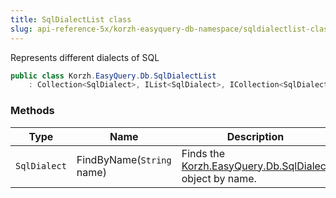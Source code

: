 ```yaml
---
title: SqlDialectList class
slug: api-reference-5x/korzh-easyquery-db-namespace/sqldialectlist-class
---
```


Represents different dialects of SQL
```csharp
public class Korzh.EasyQuery.Db.SqlDialectList
    : Collection<SqlDialect>, IList<SqlDialect>, ICollection<SqlDialect>, IEnumerable<SqlDialect>, IEnumerable, IList, ICollection, IReadOnlyList<SqlDialect>, IReadOnlyCollection<SqlDialect>

```

### Methods

| Type | Name | Description | 
| --- | --- | --- | 
| `SqlDialect` | FindByName(`String` name) | Finds the [Korzh.EasyQuery.Db.SqlDialect](//easyquery/docs/api-reference-5x/korzh-easyquery-db-namespace/sqldialect-class) object by name. |